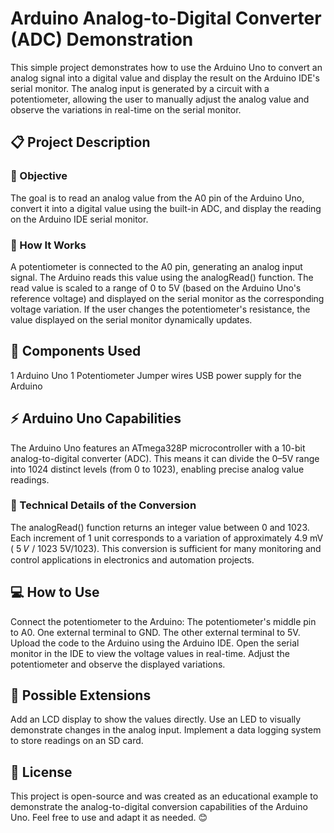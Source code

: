 # Arduino Analog-to-Digital Converter (ADC) Demonstration
This simple project demonstrates how to use the Arduino Uno to convert an analog signal into a digital value and display the result on the Arduino IDE's serial monitor. The analog input is generated by a circuit with a potentiometer, allowing the user to manually adjust the analog value and observe the variations in real-time on the serial monitor.

## 📋 Project Description
### 📌 Objective
The goal is to read an analog value from the A0 pin of the Arduino Uno, convert it into a digital value using the built-in ADC, and display the reading on the Arduino IDE serial monitor.

### 📌 How It Works
A potentiometer is connected to the A0 pin, generating an analog input signal.
The Arduino reads this value using the analogRead() function.
The read value is scaled to a range of 0 to 5V (based on the Arduino Uno's reference voltage) and displayed on the serial monitor as the corresponding voltage variation.
If the user changes the potentiometer's resistance, the value displayed on the serial monitor dynamically updates.
## 🧰 Components Used
1 Arduino Uno
1 Potentiometer
Jumper wires
USB power supply for the Arduino
## ⚡ Arduino Uno Capabilities
The Arduino Uno features an ATmega328P microcontroller with a 10-bit analog-to-digital converter (ADC). This means it can divide the 0–5V range into 1024 distinct levels (from 0 to 1023), enabling precise analog value readings.

### 🧪 Technical Details of the Conversion
The analogRead() function returns an integer value between 0 and 1023.
Each increment of 1 unit corresponds to a variation of approximately 4.9 mV (
5
𝑉
/
1023
5V/1023).
This conversion is sufficient for many monitoring and control applications in electronics and automation projects.
## 💻 How to Use
Connect the potentiometer to the Arduino:
The potentiometer's middle pin to A0.
One external terminal to GND.
The other external terminal to 5V.
Upload the code to the Arduino using the Arduino IDE.
Open the serial monitor in the IDE to view the voltage values in real-time.
Adjust the potentiometer and observe the displayed variations.
## 🚀 Possible Extensions
Add an LCD display to show the values directly.
Use an LED to visually demonstrate changes in the analog input.
Implement a data logging system to store readings on an SD card.
## 📜 License
This project is open-source and was created as an educational example to demonstrate the analog-to-digital conversion capabilities of the Arduino Uno. Feel free to use and adapt it as needed. 😊
